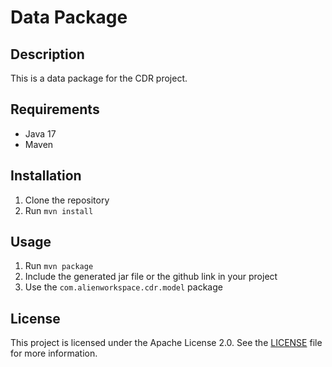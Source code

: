 # Data Package

## Description

This is a data package for the CDR project.

## Requirements

- Java 17
- Maven

## Installation

1. Clone the repository
2. Run `mvn install`

## Usage

1. Run `mvn package`
2. Include the generated jar file or the github link in your project
3. Use the `com.alienworkspace.cdr.model` package

## License

This project is licensed under the Apache License 2.0. See the [LICENSE](LICENSE) file for more information.